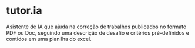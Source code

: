# tutor.ia
Asistente de IA que ajuda na correção de trabalhos publicados no formato PDF ou Doc, seguindo uma descrição de desafio e critérios pré-definidos e contidos em uma planilha do excel.
